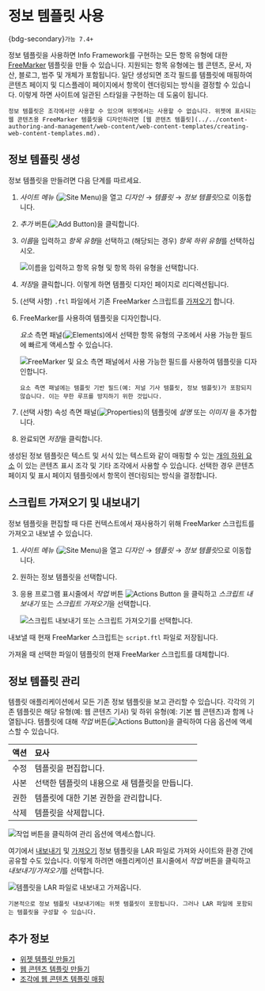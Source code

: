 # 정보 템플릿 사용

{bdg-secondary}`가능 7.4+`

정보 템플릿을 사용하면 Info Framework를 구현하는 모든 항목 유형에 대한 [FreeMarker](https://freemarker.apache.org/) 템플릿을 만들 수 있습니다. 지원되는 항목 유형에는 웹 콘텐츠, 문서, 자산, 블로그, 범주 및 개체가 포함됩니다. 일단 생성되면 조각 필드를 템플릿에 매핑하여 콘텐츠 페이지 및 디스플레이 페이지에서 항목이 렌더링되는 방식을 결정할 수 있습니다. 이렇게 하면 사이트에 일관된 스타일을 구현하는 데 도움이 됩니다.

```{important}
정보 템플릿은 조각에서만 사용할 수 있으며 위젯에서는 사용할 수 없습니다. 위젯에 표시되는 웹 콘텐츠용 FreeMarker 템플릿을 디자인하려면 [웹 콘텐츠 템플릿](../../content-authoring-and-management/web-content/web-content-templates/creating-web-content-templates.md).
```

## 정보 템플릿 생성

정보 템플릿을 만들려면 다음 단계를 따르세요.

1. *사이트 메뉴* (![Site Menu](../../images/icon-product-menu.png))을 열고 *디자인* &rarr; *템플릿* &rarr; *정보 템플릿*으로 이동합니다.

1. *추가* 버튼(![Add Button](../../images/icon-add.png))을 클릭합니다.

1. *이름*을 입력하고 *항목 유형*을 선택하고 (해당되는 경우) *항목 하위 유형*를 선택하십시오.
   
   ![이름을 입력하고 항목 유형 및 항목 하위 유형을 선택합니다.](./using-information-templates/images/01.png)

1. *저장*을 클릭합니다. 이렇게 하면 템플릿 디자인 페이지로 리디렉션됩니다.

1. (선택 사항) `.ftl` 파일에서 기존 FreeMarker 스크립트를 [가져오기](#importing-and-exporting-scripts) 합니다.

1. FreeMarker를 사용하여 템플릿을 디자인합니다.
   
   *요소* 측면 패널(![Elements](../../images/icon-list-ul.png))에서 선택한 항목 유형의 구조에서 사용 가능한 필드에 빠르게 액세스할 수 있습니다.
   
   ![FreeMarker 및 요소 측면 패널에서 사용 가능한 필드를 사용하여 템플릿을 디자인합니다.](./using-information-templates/images/02.png) 

   ```{note}
   요소 측면 패널에는 템플릿 기반 필드(예: 저널 기사 템플릿, 정보 템플릿)가 포함되지 않습니다. 이는 무한 루프를 방지하기 위한 것입니다.
   ```

1. (선택 사항) 속성 측면 패널(![Properties](../../images/icon-cog3.png))의 템플릿에 *설명* 또는 *이미지* 을 추가합니다.

1. 완료되면 *저장*을 클릭합니다.

생성된 정보 템플릿은 텍스트 및 서식 있는 텍스트와 같이 매핑할 수 있는 [개의 하위 요소](../creating-pages/page-fragments-and-widgets/using-fragments/configuring-fragments/fragment-sub-elements-reference.md) 이 있는 콘텐츠 표시 조각 및 기타 조각에서 사용할 수 있습니다. 선택한 경우 콘텐츠 페이지 및 표시 페이지 템플릿에서 항목이 렌더링되는 방식을 결정합니다.

## 스크립트 가져오기 및 내보내기

정보 템플릿을 편집할 때 다른 컨텍스트에서 재사용하기 위해 FreeMarker 스크립트를 가져오고 내보낼 수 있습니다.

1. *사이트 메뉴* (![Site Menu](../../images/icon-product-menu.png))을 열고 *디자인* &rarr; *템플릿* &rarr; *정보 템플릿*으로 이동합니다.

1. 원하는 정보 템플릿을 선택합니다.

1. 응용 프로그램 표시줄에서 *작업* 버튼 ![Actions Button](../../images/icon-actions.png) 을 클릭하고 *스크립트 내보내기* 또는 *스크립트 가져오기*을 선택합니다.
   
   ![스크립트 내보내기 또는 스크립트 가져오기를 선택합니다.](./using-information-templates/images/03.png)

내보낼 때 현재 FreeMarker 스크립트는 `script.ftl` 파일로 저장됩니다.

가져올 때 선택한 파일이 템플릿의 현재 FreeMarker 스크립트를 대체합니다.

## 정보 템플릿 관리

템플릿 애플리케이션에서 모든 기존 정보 템플릿을 보고 관리할 수 있습니다. 각각의 기존 템플릿은 해당 유형(예: 웹 콘텐츠 기사) 및 하위 유형(예: 기본 웹 콘텐츠)과 함께 나열됩니다. 템플릿에 대해 *작업* 버튼(![Actions Button](../../images/icon-actions.png))을 클릭하여 다음 옵션에 액세스할 수 있습니다.

| 액션 | 묘사                         |
|:-- |:-------------------------- |
| 수정 | 템플릿을 편집합니다.                |
| 사본 | 선택한 템플릿의 내용으로 새 템플릿을 만듭니다. |
| 권한 | 템플릿에 대한 기본 권한을 관리합니다.      |
| 삭제 | 템플릿을 삭제합니다.                |


![작업 버튼을 클릭하여 관리 옵션에 액세스합니다.](./using-information-templates/images/04.png)

여기에서 [내보내기](#exporting-templates) 및 [가져오기](#importing-templates) 정보 템플릿을 LAR 파일로 가져와 사이트와 환경 간에 공유할 수도 있습니다. 이렇게 하려면 애플리케이션 표시줄에서 *작업* 버튼을 클릭하고 *내보내기/가져오기*를 선택합니다.

![템플릿을 LAR 파일로 내보내고 가져옵니다.](./using-information-templates/images/05.png)

```{note}
기본적으로 정보 템플릿 내보내기에는 위젯 템플릿이 포함됩니다. 그러나 LAR 파일에 포함되는 템플릿을 구성할 수 있습니다.
```

## 추가 정보

* [위젯 템플릿 만들기](../creating-pages/using-widget-pages/styling-widgets/creating-a-widget-template.md)
* [웹 콘텐츠 템플릿 만들기](../../content-authoring-and-management/web-content/web-content-templates/creating-web-content-templates.md)
* [조각에 웹 콘텐츠 템플릿 매핑](../../content-authoring-and-management/web-content/web-content-templates/mapping-web-content-templates-to-fragments.md)
